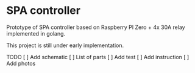 # SPA controller
Prototype of SPA controller based on Raspberry PI Zero + 4x 30A relay implemented in golang.

This project is still under early implementation.

TODO 
 [ ] Add schematic
 [ ] List of parts
 [ ] Add test
 [ ] Add instruction
 [ ] Add photos
 
